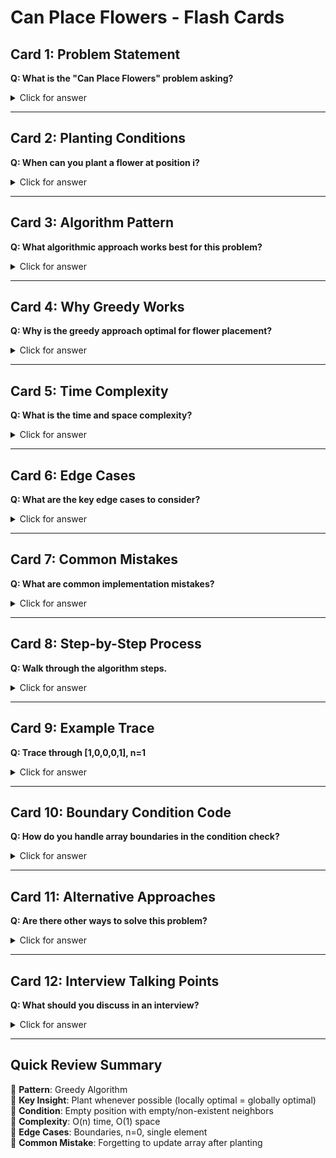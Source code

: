 # Can Place Flowers - Flash Cards

## Card 1: Problem Statement
**Q: What is the "Can Place Flowers" problem asking?**

<details>
<summary>Click for answer</summary>

Given a flowerbed array (0s and 1s) and integer n, determine if you can plant n new flowers without violating the no-adjacent-flowers rule.
- 0 = empty plot
- 1 = occupied plot  
- Flowers cannot be planted in adjacent plots

</details>

---

## Card 2: Planting Conditions
**Q: When can you plant a flower at position i?**

<details>
<summary>Click for answer</summary>

A flower can be planted at position i if ALL three conditions are met:
1. `flowerbed[i] == 0` (current position is empty)
2. `(i == 0 || flowerbed[i-1] == 0)` (left is empty or doesn't exist)
3. `(i == length-1 || flowerbed[i+1] == 0)` (right is empty or doesn't exist)

</details>

---

## Card 3: Algorithm Pattern
**Q: What algorithmic approach works best for this problem?**

<details>
<summary>Click for answer</summary>

**Greedy Algorithm**
- Make locally optimal choices (plant whenever possible)
- Never need to backtrack or reconsider decisions
- Greedy choice property: planting early never hurts future options

</details>

---

## Card 4: Why Greedy Works
**Q: Why is the greedy approach optimal for flower placement?**

<details>
<summary>Click for answer</summary>

**Greedy Choice Property**: If you can plant at position i, it's always optimal to do so because:
- Planting at i blocks positions i-1 and i+1
- NOT planting at i still blocks these positions if they have flowers
- Therefore, planting when possible never reduces future opportunities

</details>

---

## Card 5: Time Complexity
**Q: What is the time and space complexity?**

<details>
<summary>Click for answer</summary>

**Time Complexity**: O(n) - single pass through array with possible early termination
**Space Complexity**: O(1) - only using constant extra space (if in-place modification allowed)

</details>

---

## Card 6: Edge Cases
**Q: What are the key edge cases to consider?**

<details>
<summary>Click for answer</summary>

1. **Single element**: `[0]` can plant 1, `[1]` can plant 0
2. **Boundaries**: positions 0 and n-1 have fewer neighbors to check
3. **All empty**: `[0,0,0,0]` can plant at alternating positions (0,2,...)
4. **n = 0**: always return true (no flowers needed)
5. **Already full**: `[1,0,1,0,1]` cannot plant any more

</details>

---

## Card 7: Common Mistakes
**Q: What are common implementation mistakes?**

<details>
<summary>Click for answer</summary>

1. **Boundary errors**: Not checking if i-1 or i+1 are valid indices
2. **Forgetting to update**: Not setting `flowerbed[i] = 1` after planting
3. **Wrong condition logic**: Incorrect adjacency checking
4. **Missing early exit**: Not returning true when enough flowers planted
5. **Off-by-one**: Array indexing mistakes

</details>

---

## Card 8: Step-by-Step Process
**Q: Walk through the algorithm steps.**

<details>
<summary>Click for answer</summary>

```
1. Initialize planted count = 0
2. For each position i in flowerbed:
   a. Check if position i is empty (flowerbed[i] == 0)
   b. Check if left neighbor is safe (empty or doesn't exist)
   c. Check if right neighbor is safe (empty or doesn't exist)
   d. If all conditions met:
      - Plant flower (set flowerbed[i] = 1)
      - Increment planted count
      - If planted >= n, return true
3. Return planted >= n
```

</details>

---

## Card 9: Example Trace
**Q: Trace through [1,0,0,0,1], n=1**

<details>
<summary>Click for answer</summary>

```
Initial: [1,0,0,0,1], need 1 flower

i=0: flowerbed[0]=1 (occupied) → skip
i=1: flowerbed[1]=0, but left neighbor is 1 → cannot plant
i=2: flowerbed[2]=0, left=0, right=0 → CAN PLANT!
     Update: [1,0,1,0,1], planted=1
     planted >= n (1) → return true

Result: true
```

</details>

---

## Card 10: Boundary Condition Code
**Q: How do you handle array boundaries in the condition check?**

<details>
<summary>Click for answer</summary>

```java
boolean canPlant = flowerbed[i] == 0 && 
                   (i == 0 || flowerbed[i-1] == 0) &&
                   (i == length-1 || flowerbed[i+1] == 0);
```

- `i == 0`: No left neighbor exists
- `i == length-1`: No right neighbor exists
- Use short-circuit evaluation to avoid index out of bounds

</details>

---

## Card 11: Alternative Approaches
**Q: Are there other ways to solve this problem?**

<details>
<summary>Click for answer</summary>

**Yes, but greedy is optimal:**
1. **Brute Force**: Try all possible combinations (exponential time)
2. **Dynamic Programming**: Overkill for this problem
3. **Mathematical**: Count gaps and calculate maximum plantable flowers
4. **Two-pass**: First count possible spots, then check if enough

**Greedy is best**: Simple, optimal, and efficient O(n) solution

</details>

---

## Card 12: Interview Talking Points
**Q: What should you discuss in an interview?**

<details>
<summary>Click for answer</summary>

1. **Clarify requirements**: Adjacent rule, in-place modification allowed?
2. **Explain greedy choice**: Why planting early is always optimal  
3. **Walk through examples**: Demonstrate understanding with traces
4. **Handle edge cases**: Boundary conditions, n=0, single element
5. **Analyze complexity**: Time O(n), Space O(1)
6. **Discuss optimizations**: Early termination when target reached

</details>

---

## Quick Review Summary

🌸 **Pattern**: Greedy Algorithm  
🌸 **Key Insight**: Plant whenever possible (locally optimal = globally optimal)  
🌸 **Condition**: Empty position with empty/non-existent neighbors  
🌸 **Complexity**: O(n) time, O(1) space  
🌸 **Edge Cases**: Boundaries, n=0, single element  
🌸 **Common Mistake**: Forgetting to update array after planting